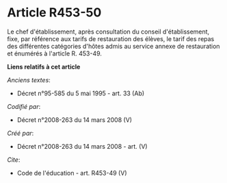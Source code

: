 # Article R453-50

Le chef d'établissement, après consultation du conseil d'établissement, fixe, par référence aux tarifs de restauration des
élèves, le tarif des repas des différentes catégories d'hôtes admis au service annexe de restauration et énumérés à l'article
R. 453-49.

**Liens relatifs à cet article**

_Anciens textes_:

  - Décret n°95-585 du 5 mai 1995 - art. 33 (Ab)

_Codifié par_:

  - Décret n°2008-263 du 14 mars 2008 (V)

_Créé par_:

  - Décret n°2008-263 du 14 mars 2008 - art. (V)

_Cite_:

  - Code de l'éducation - art. R453-49 (V)
